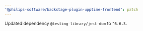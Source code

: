 ```yaml
---
'@philips-software/backstage-plugin-upptime-frontend': patch
---
```


Updated dependency `@testing-library/jest-dom` to `^6.6.3`.
